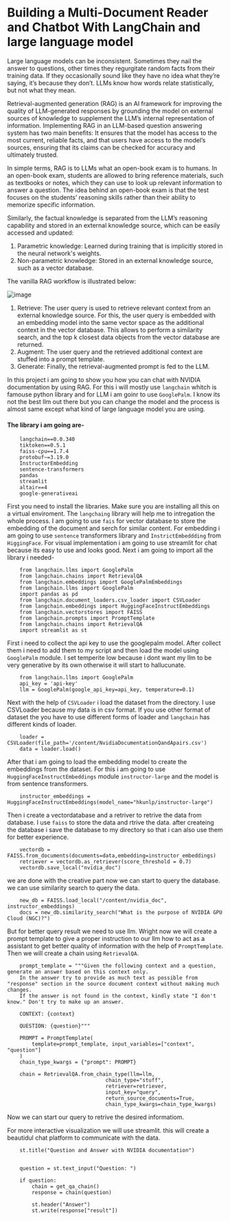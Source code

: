 # Building a Multi-Document Reader and Chatbot With LangChain and large language model 
Large language models can be inconsistent. Sometimes they nail the answer to questions, other times they regurgitate random facts from their training data. If they occasionally sound like they have no idea what they’re saying, it’s because they don’t. LLMs know how words relate statistically, but not what they mean.

Retrieval-augmented generation (RAG) is an AI framework for improving the quality of LLM-generated responses by grounding the model on external sources of knowledge to supplement the LLM’s internal representation of information. Implementing RAG in an LLM-based question answering system has two main benefits: It ensures that the model has access to the most current, reliable facts, and that users have access to the model’s sources, ensuring that its claims can be checked for accuracy and ultimately trusted.

In simple terms, RAG is to LLMs what an open-book exam is to humans. In an open-book exam, students are allowed to bring reference materials, such as textbooks or notes, which they can use to look up relevant information to answer a question. The idea behind an open-book exam is that the test focuses on the students’ reasoning skills rather than their ability to memorize specific information.

Similarly, the factual knowledge is separated from the LLM’s reasoning capability and stored in an external knowledge source, which can be easily accessed and updated:
1. Parametric knowledge: Learned during training that is implicitly stored in the neural network's weights.
2. Non-parametric knowledge: Stored in an external knowledge source, such as a vector database.

The vanilla RAG workflow is illustrated below:

![image](https://miro.medium.com/v2/resize:fit:1400/format:webp/1*kSkeaXRvRzbJ9SrFZaMoOg.png)

1. Retrieve: The user query is used to retrieve relevant context from an external knowledge source. For this, the user query is embedded with an embedding model into the same vector space as the additional context in the vector database. This allows to perform a similarity search, and the top k closest data objects from the vector database are returned.
2. Augment: The user query and the retrieved additional context are stuffed into a prompt template.
3. Generate: Finally, the retrieval-augmented prompt is fed to the LLM.

In this project i am going to show you how you can chat with NVIDIA documentation by using RAG. For this i will mostly use `langchain` whitch is famouse python library and for LLM i am goinr to use `GooglePalm`. I know its not the best llm out there but you can change the model and the process is almost same except what kind of large language model you are using.

#### The library i am going are-
        
        langchain==0.0.340
        tiktoken==0.5.1
        faiss-cpu==1.7.4
        protobuf~=3.19.0
        InstructorEmbedding
        sentence-transformers
        pandas
        streamlit
        altair==4
        google-generativeai

First you need to install the libraries. Make sure you are installing all this on a virtual enviroment. The `langchaing` library will help me to intregation the whole process. I am going to use `fais` for vector database to store the embedding of the document and serch for similar content. For embedding i am going to use `sentence` transformers library and `InstrictEmbeddding` from `HiggingFace`. For visual implementation i am going to use streamlit for chat because its easy to use and looks good.
Next i am going to import all the library i needed-

        from langchain.llms import GooglePalm
        from langchain.chains import RetrievalQA
        from langchain.embeddings import GooglePalmEmbeddings
        from langchain.llms import GooglePalm
        import pandas as pd
        from langchain.document_loaders.csv_loader import CSVLoader
        from langchain.embeddings import HuggingFaceInstructEmbeddings
        from langchain.vectorstores import FAISS
        from langchain.prompts import PromptTemplate
        from langchain.chains import RetrievalQA
        import streamlit as st

First i need to collect the api key to use the googlepalm model. After collect them i need to add them to my script and then load the model using `GooglePalm` module. I set temperite low because i dont want my llm to be very generative by its own otherwise it will start to hallucunate.


        from langchain.llms import GooglePalm
        api_key = 'api-key' 
        llm = GooglePalm(google_api_key=api_key, temperature=0.1)

Next with the help of `CSVLoader` i load the dataset from the directory. I use CSVLoader because my data is in csv format. If you use other format of dataset the you have to use different forms of loader and `langchain` has different kinds of loader.

        loader = CSVLoader(file_path='/content/NvidiaDocumentationQandApairs.csv')
        data = loader.load()

After that i am going to load the embedding model to create the embeddings from the dataset. For this i am going to use `HuggingFaceInstructEmbeddings` module `instructor-large` and the model is from sentence transformers.

        instructor_embeddings = HuggingFaceInstructEmbeddings(model_name="hkunlp/instructor-large")

Then i create a vectordatabase and a retriver to retrive the data from database. I use `faiss` to store the data and rtrive the data. after createing the database i save the database to my directory so that i can also use them for better experience.

        vectordb = FAISS.from_documents(documents=data,embedding=instructor_embeddings)
        retriever = vectordb.as_retriever(score_threshold = 0.7)
        vectordb.save_local("nvidia_doc")

we are done with the creative part now we can start to query the database. we can use similarity search to query the data.

        new_db = FAISS.load_local("/content/nvidia_doc", instructor_embeddings)
        docs = new_db.similarity_search("What is the purpose of NVIDIA GPU Cloud (NGC)?")


But for better query result we need to use llm. Wright now we will create a prompt template to give a proper instruction to our llm how to act as a assistant to get better quality of information with the help of `PromptTemplate`. Then we will create a chain using `RetrievalQA`.

        prompt_template = """Given the following context and a question, generate an answer based on this context only.
        In the answer try to provide as much text as possible from "response" section in the source document context without making much changes.
        If the answer is not found in the context, kindly state "I don't know." Don't try to make up an answer.
        
        CONTEXT: {context}
        
        QUESTION: {question}"""
        
        PROMPT = PromptTemplate(
            template=prompt_template, input_variables=["context", "question"]
        )
        chain_type_kwargs = {"prompt": PROMPT}
        
        chain = RetrievalQA.from_chain_type(llm=llm,
                                    chain_type="stuff",
                                    retriever=retriever,
                                    input_key="query",
                                    return_source_documents=True,
                                    chain_type_kwargs=chain_type_kwargs)


Now we can start our query to retrive the desired informatiom. 

For more interactive visualization we will use streamlit. this will create a beautidul chat platform to communicate with the data.

        st.title("Question and Answer with NVIDIA documentation")
        
        
        question = st.text_input("Question: ")
        
        if question:
            chain = get_qa_chain()
            response = chain(question)
        
            st.header("Answer")
            st.write(response["result"])

